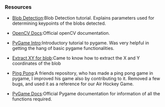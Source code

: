 ### Resources

- [Blob Detection](http://www.learnopencv.com/blob-detection-using-opencv-python-c/):Blob Detection tutorial. Explains parameters used for determining keypoints of the blobs detected.

- [OpenCV Docs](http://docs.opencv.org/2.4/doc/tutorials/tutorials.html):Official openCV documentation.

- [PyGame Intro](http://www.pygame.org/docs/tut/intro/intro.html):Introductory tutorial to pygame. Was very helpful in getting the hang of basic pygame functionalities.

- [Extract XY for blob](http://stackoverflow.com/questions/30807214/opencv-return-keypoints-coordinates-and-area-from-blob-detection-python):Came to know how to extract the X and Y coordinates of the blob 

- [Ping Pong](https://github.com/Arunabh98/AirHockey):A friends repository, who has made a ping pong game in pygame, I improved his game also by contributing to it. Removed a few bugs, and used it as a reference for our Air Hockey Game.

- [PyGame Docs](https://github.com/chinmay0301/GlowHockey):Official Pygame documentation for information of all the functions required.
